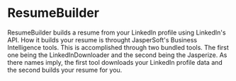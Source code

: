 ResumeBuilder
=============

ResumeBuilder builds a resume from your LinkedIn profile using LinkedIn's API.  How it builds your resume is throught JasperSoft's Business Intelligence tools.  This is accomplished through two bundled tools.  The first one being the LinkedInDownloader and the second being the Jasperize.  As there names imply, the first tool downloads your LinkedIn profile data and the second builds your resume for you.

